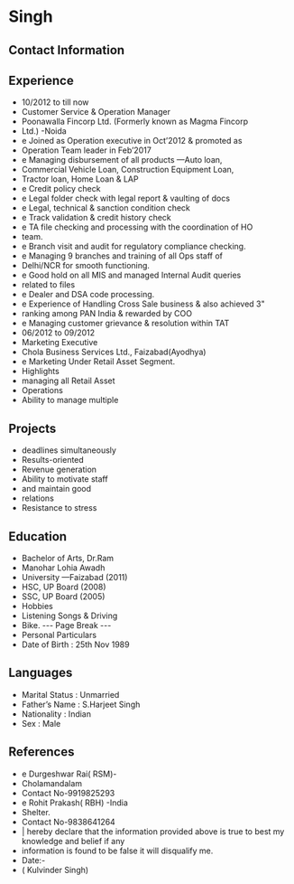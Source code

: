 # Singh

## Contact Information



## Experience

* 10/2012 to till now
* Customer Service & Operation Manager
* Poonawalla Fincorp Ltd. (Formerly known as Magma Fincorp
* Ltd.) -Noida
* e Joined as Operation executive in Oct’2012 & promoted as
* Operation Team leader in Feb’2017
* e Managing disbursement of all products —Auto loan,
* Commercial Vehicle Loan, Construction Equipment Loan,
* Tractor loan, Home Loan & LAP
* e Credit policy check
* e Legal folder check with legal report & vaulting of docs
* e Legal, technical & sanction condition check
* e Track validation & credit history check
* e TA file checking and processing with the coordination of HO
* team.
* e Branch visit and audit for regulatory compliance checking.
* e Managing 9 branches and training of all Ops staff of
* Delhi/NCR for smooth functioning.
* e Good hold on all MIS and managed Internal Audit queries
* related to files
* e Dealer and DSA code processing.
* e Experience of Handling Cross Sale business & also achieved 3"
* ranking among PAN India & rewarded by COO
* e Managing customer grievance & resolution within TAT
* 06/2012 to 09/2012
* Marketing Executive
* Chola Business Services Ltd., Faizabad(Ayodhya)
* e Marketing Under Retail Asset Segment.
* Highlights
* managing all Retail Asset
* Operations
* Ability to manage multiple


## Projects

* deadlines simultaneously
* Results-oriented
* Revenue generation
* Ability to motivate staff
* and maintain good
* relations
* Resistance to stress


## Education

* Bachelor of Arts, Dr.Ram
* Manohar Lohia Awadh
* University —Faizabad (2011)
* HSC, UP Board (2008)
* SSC, UP Board (2005)
* Hobbies
* Listening Songs & Driving
* Bike.
--- Page Break ---
* Personal Particulars
* Date of Birth : 25th Nov 1989


## Languages

* Marital Status : Unmarried
* Father’s Name : S.Harjeet Singh
* Nationality : Indian
* Sex : Male


## References

* e Durgeshwar Rai( RSM)-
* Cholamandalam
* Contact No-9919825293
* e Rohit Prakash( RBH) -India
* Shelter.
* Contact No-9838641264
* | hereby declare that the information provided above is true to best my knowledge and belief if any
* information is found to be false it will disqualify me.
* Date:-
* ( Kulvinder Singh)

